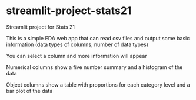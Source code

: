 # streamlit-project-stats21
 Streamlit project for Stats 21

This is a simple EDA web app that can read csv files and output some basic information (data types of columns, number of data types)

You can select a column and more information will appear

Numerical columns show a five number summary and a histogram of the data

Object columns show a table with proportions for each category level and a bar plot of the data
